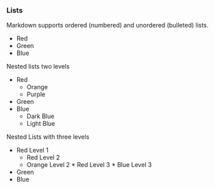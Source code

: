 ### Lists

Markdown supports ordered (numbered) and unordered (bulleted) lists.

*   Red
*   Green
*   Blue

Nested lists two levels

-   Red
	- Orange
	- Purple
-   Green
-   Blue
	- Dark Blue
	- Light Blue

Nested Lists with three levels

*   Red Level 1
	*    Red Level 2
	*    Orange Level 2
		*    Red Level 3
		*    Blue Level 3
*   Green
*   Blue

